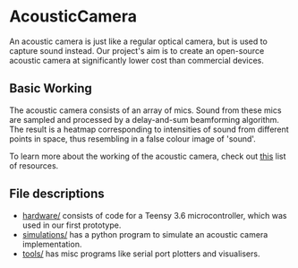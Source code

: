 # AcousticCamera

An acoustic camera is just like a regular optical camera, but is used to capture sound instead. Our project's aim is to create an open-source acoustic camera at significantly lower cost than commercial devices. 

## Basic Working

The acoustic camera consists of an array of mics. Sound from these mics are sampled and processed by a delay-and-sum beamforming algorithm. The result is a heatmap corresponding to intensities of sound from different points in space, thus resembling in a false colour image of 'sound'.

To learn more about the working of the acoustic camera, check out [this](https://github.com/DangerousTim/AcousticCamera/blob/master/docs/readme.md) list of resources.

## File descriptions

* [hardware/](https://github.com/DangerousTim/AcousticCamera/tree/master/hardware) consists of code for a Teensy 3.6 microcontroller, which was used in our first prototype.
* [simulations/](https://github.com/DangerousTim/AcousticCamera/tree/master/simulations) has a python program to simulate an acoustic camera implementation.
* [tools/](https://github.com/DangerousTim/AcousticCamera/tree/master/tools) has misc programs like serial port plotters and visualisers.
